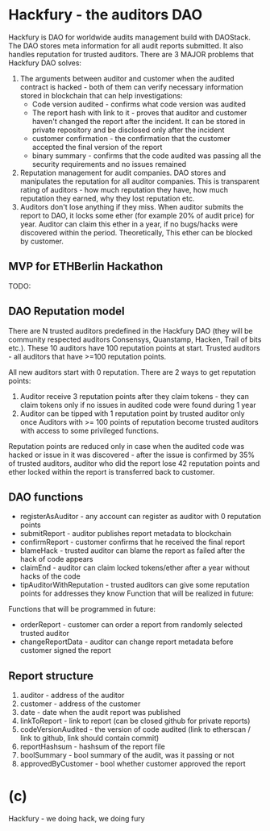 # Hackfury - the auditors DAO

Hackfury is DAO for worldwide audits management build with DAOStack. The DAO stores meta information for all audit reports submitted. It also handles reputation for trusted auditors.
There are 3 MAJOR problems that Hackfury DAO solves:
1. The arguments between auditor and customer when the audited contract is hacked - both of them can verify necessary information stored in blockchain that can help investigations:
    - Code version audited - confirms what code version was audited
    - The report hash with link to it - proves that auditor and customer haven't changed the report after the incident. It can be stored in private repository and be disclosed only after the incident
    - customer confirmation - the confirmation that the customer accepted the final version of the report
    - binary summary - confirms that the code audited was passing all the security requirements and no issues remained
2. Reputation management for audit companies. DAO stores and manipulates the reputation for all auditor companies. This is transparent rating of auditors - how much reputation they have, how much reputation they earned, why they lost reputation etc.
3. Auditors don't lose anything if they miss. When auditor submits the report to DAO, it locks some ether (for example 20% of audit price) for year. Auditor can claim this ether in a year, if no bugs/hacks were discovered within the period. Theoretically, This ether can be blocked by customer.

## MVP for ETHBerlin Hackathon
TODO:

## DAO Reputation model

There are N trusted auditors predefined in the Hackfury DAO (they will be community respected auditors Consensys, Quanstamp, Hacken, Trail of bits etc.). These 10 auditors have 100 reputation points at start. Trusted auditors - all auditors that have >=100 reputation points.

All new auditors start with 0 reputation. There are 2 ways to get reputation points:
1. Auditor receive 3 reputation points after they claim tokens - they can claim tokens only if no issues in audited code were found during 1 year
2. Auditor can be tipped with 1 reputation point by trusted auditor only once
Auditors with >= 100 points of reputation become trusted auditors with access to some privileged functions.

Reputation points are reduced only in case when the audited code was hacked or issue in it was discovered - after the issue is confirmed by 35% of trusted auditors, auditor who did the report lose 42 reputation points and ether locked within the report is transferred back to customer.

## DAO functions

- registerAsAuditor - any account can register as auditor with 0 reputation points
- submitReport - auditor publishes report metadata to blockchain
- confirmReport - customer confirms that he received the final report
- blameHack - trusted auditor can blame the report as failed after the hack of code appears
- claimEnd - auditor can claim locked tokens/ether after a year without hacks of the code
- tipAuditorWithReputation - trusted auditors can give some reputation points for addresses they know
Function that will be realized in future:

Functions that will be programmed in future:
- orderReport - customer can order a report from randomly selected trusted auditor
- changeReportData - auditor can change report metadata before customer signed the report

## Report structure

1. auditor - address of the auditor
2. customer - address of the customer
3. date - date when the audit report was published
4. linkToReport - link to report (can be closed github for private reports)
5. codeVersionAudited - the version of code audited (link to etherscan / link to github, link should contain commit)
6. reportHashsum - hashsum of the report file
7. boolSummary - bool summary of the audit, was it passing or not
8. approvedByCustomer - bool whether customer approved the report

# (c)
Hackfury - we doing hack, we doing fury
